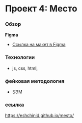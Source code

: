 # Проект 4: Место

### Обзор

**Figma**

* [Ссылка на макет в Figma](https://www.figma.com/file/StZjf8HnoeLdiXS7dYrLAh/JavaScript.-Sprint-4)



### Технологии

 - js, css, html,

### фейковая методология

 - БЭМ

### ссылка

https://eshchinid.github.io/mesto/
